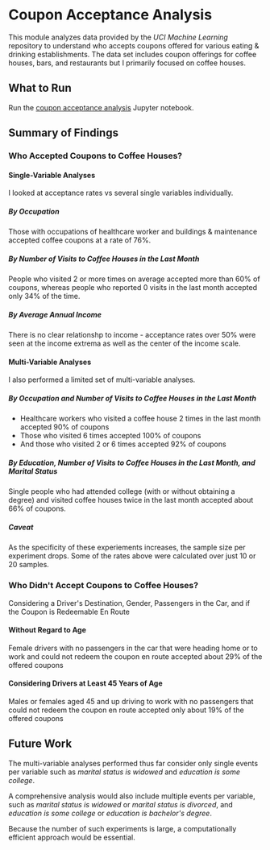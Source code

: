 # Coupon Acceptance Analysis
This module analyzes data provided by the *UCI Machine Learning* repository to understand who accepts coupons offered for various eating & drinking establishments. The data set includes coupon offerings for coffee houses, bars, and restaurants but I primarily focused on coffee houses.

## What to Run
Run the  [coupon acceptance analysis](./coupon_acceptance_analysis.ipynb) Jupyter notebook.

## Summary of Findings
### Who Accepted Coupons to Coffee Houses?
#### Single-Variable Analyses
I looked at acceptance rates vs several single variables individually.

##### By Occupation
Those with occupations of healthcare worker and buildings & maintenance accepted coffee coupons at a rate of 76%.

##### By Number of Visits to Coffee Houses in the Last Month
People who visited 2 or more times on average accepted more than 60% of coupons, whereas people who reported 0 visits in the last month accepted only 34% of the time.

##### By Average Annual Income
There is no clear relationshp to income - acceptance rates over 50% were seen at the income extrema as well as the center of the income scale.

#### Multi-Variable Analyses
I also performed a limited set of multi-variable analyses.

##### By Occupation and Number of Visits to Coffee Houses in the Last Month
- Healthcare workers who visited a coffee house 2 times in the last month accepted 90% of coupons
- Those who visited 6 times accepted 100% of coupons
- And those who visited 2 or 6 times accepted 92% of coupons  

##### By Education, Number of Visits to Coffee Houses in the Last Month, and Marital Status
Single people who had attended college (with or without obtaining a degree) and visited coffee houses twice in the last month accepted about 66% of coupons.

##### Caveat
As the specificity of these experiements increases, the sample size per experiment drops. Some of the rates above were calculated over just 10 or 20 samples.

### Who Didn't Accept Coupons to Coffee Houses?
Considering a Driver's Destination, Gender, Passengers in the Car, and if the Coupon is Redeemable En Route

#### Without Regard to Age
Female drivers with no passengers in the car that were heading home or to work and could not redeem the coupon en route accepted about 29% of the offered coupons

#### Considering Drivers at Least 45 Years of Age
Males or females aged 45 and up driving to work with no passengers that could not redeem the coupon en route accepted only about 19% of the offered coupons

## Future Work
The multi-variable analyses performed thus far consider only single events per variable such as *marital status is widowed* and *education is some college*.

A comprehensive analysis would also include multiple events per variable, such as *marital status is widowed* or *marital status is divorced*, and *education is some college* or *education is bachelor's degree*.

Because the number of such experiments is large, a computationally efficient approach would be essential.
